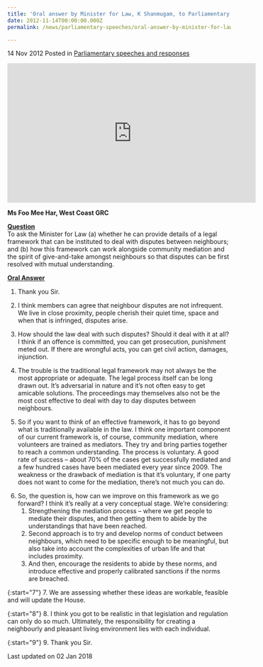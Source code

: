 ```yaml
---
title: 'Oral answer by Minister for Law, K Shanmugam, to Parliamentary Question on a legal framework to deal with neighbour disputes'
date: 2012-11-14T00:00:00.000Z
permalink: /news/parliamentary-speeches/oral-answer-by-minister-for-law--k-shanmugam--to-parliamentary-q/

---
```



14 Nov 2012 Posted in [Parliamentary speeches and responses](/news/parliamentary-speeches)

<div class="bp-youtube">
<iframe title="video: Oral Answer to Question on a legal framework to deal with neighbour disputes" width="560" height="315" src="https://www.youtube.com/embed/Yn12wBq74lg" frameborder="0" allow="accelerometer; autoplay; encrypted-media; gyroscope; picture-in-picture" allowfullscreen></iframe>
</div>



**Ms Foo Mee Har, West Coast GRC**

**<u>Question</u>**  
To ask the Minister for Law (a) whether he can provide details of a legal framework that can be instituted to deal with disputes between neighbours; and (b) how this framework can work alongside community mediation and the spirit of give-and-take amongst neighbours so that disputes can be first resolved with mutual understanding.


**<u>Oral Answer</u>**  
1. Thank you Sir.

2. I think members can agree that neighbour disputes are not infrequent.  We live in close proximity, people cherish their quiet time, space and when that is infringed, disputes arise.

3. How should the law deal with such disputes? Should it deal with it at all? I think if an offence is committed, you can get prosecution, punishment meted out. If there are wrongful acts, you can get civil action, damages, injunction.

4. The trouble is the traditional legal framework may not always be the most appropriate or adequate. The legal process itself can be long drawn out. It’s adversarial in nature and it’s not often easy to get amicable solutions. The proceedings may themselves also not be the most cost effective to deal with day to day disputes between neighbours.

5. So if you want to think of an effective framework, it has to go beyond what is traditionally available in the law. I think one important component of our current framework is, of course, community mediation, where volunteers are trained as mediators. They try and bring parties together to reach a common understanding. The process is voluntary. A good rate of success – about 70% of the cases get successfully mediated and a few hundred cases have been mediated every year since 2009. The weakness or the drawback of mediation is that it’s voluntary, if one party does not want to come for the mediation, there’s not much you can do.

<ol start="6">
<li>So, the question is, how can we improve on this framework as we go forward? I think it’s really at a very conceptual stage. We’re considering:

<ol>
<li> Strengthening the mediation process – where we get people to mediate their disputes, and then getting them to abide by the understandings that have been reached. </li>

<li> Second approach is to try and develop norms of conduct between neighbours, which need to be specific enough to be meaningful, but also take into account the complexities of urban life and that includes proximity. </li>

<li> And then, encourage the residents to abide by these norms, and introduce effective and properly calibrated sanctions if the norms are breached. </li>

</ol>

</li>
</ol>

{:start="7"}
7. We are assessing whether these ideas are workable, feasible and will update the House.

{:start="8"}
8. I think you got to be realistic in that legislation and regulation can only do so much. Ultimately, the responsibility for creating a neighbourly and pleasant living environment lies with each individual.

{:start="9"}
9. Thank you Sir.



<p class="right-side-updated">Last updated on 02 Jan 2018</p> 
